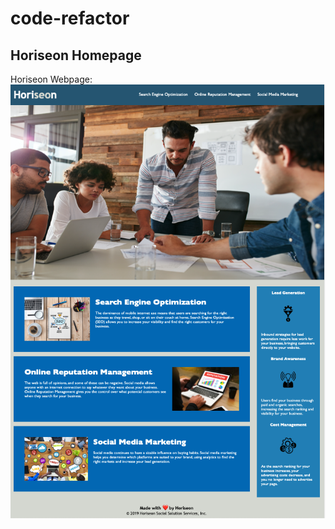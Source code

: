 # code-refactor

## Horiseon Homepage
Horiseon Webpage:
![alt text](https://github.com/sarathn815/code-refactor/blob/main/assets/images/Horiseon_Webpage.png)